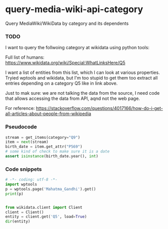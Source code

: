 # query-media-wiki-api-category
Query MediaWiki/WikiData by category and its dependents

### TODO

I want to query the follwoing category at wikidata using python tools:

Full list of humans: <https://www.wikidata.org/wiki/Special:WhatLinksHere/Q5>

I want a list of entities from this list, which I can look at various properties.
Tryied wptools and wikidata, but I'm too stupid to get them too extract all entries 
depending on a category Q5 like in link above.

Just to mak sure: we are not talking the data from the source, I need code that allows 
accessing the data from API, aqnd not the web page.

For reference: <https://stackoverflow.com/questions/4017166/how-do-i-get-all-articles-about-people-from-wikipedia>

### Pseudocode

```python
stream = get_items(category="Q9")
item = next(stream)
birth_date = item.get_attr("P569")
# some kind of check to make sure it is a date
assert isinstance(birth_date.year(), int)
```


### Code snippets

```python
# -*- coding: utf-8 -*-
import wptools
p = wptools.page('Mahatma_Gandhi').get()
print(p)


from wikidata.client import Client
client = Client()  
entity = client.get('Q5', load=True)
dir(entity)
```



